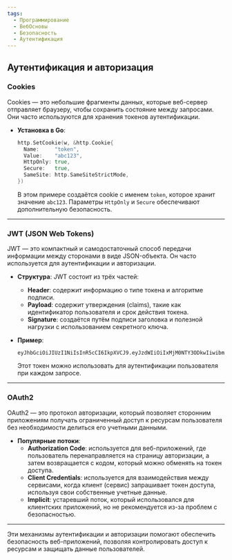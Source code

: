 ```yaml
---
tags:
  - Программирование
  - ВебОсновы
  - Безопасность
  - Аутентификация
---
```

## Аутентификация и авторизация

### Cookies
Cookies — это небольшие фрагменты данных, которые веб-сервер отправляет браузеру, чтобы сохранить состояние между запросами. Они часто используются для хранения токенов аутентификации.

- **Установка в Go**:  
  ```go
  http.SetCookie(w, &http.Cookie{
    Name:     "token",
    Value:    "abc123",
    HttpOnly: true,
    Secure:   true,
    SameSite: http.SameSiteStrictMode,
  })
  ```
  В этом примере создаётся cookie с именем `token`, которое хранит значение `abc123`. Параметры `HttpOnly` и `Secure` обеспечивают дополнительную безопасность.

---

### JWT (JSON Web Tokens)
JWT — это компактный и самодостаточный способ передачи информации между сторонами в виде JSON-объекта. Он часто используется для аутентификации и авторизации.

- **Структура**: JWT состоит из трёх частей:
  - **Header**: содержит информацию о типе токена и алгоритме подписи.
  - **Payload**: содержит утверждения (claims), такие как идентификатор пользователя и срок действия токена.
  - **Signature**: создаётся путём подписи заголовка и полезной нагрузки с использованием секретного ключа.

- **Пример**:  
  ```
  eyJhbGciOiJIUzI1NiIsInR5cCI6IkpXVCJ9.eyJzdWIiOiIxMjM0NTY3ODkwIiwibmFtZSI6IkpvaG4gRG9lIiwiaWF0IjoxNTE2MjM5MDIyfQ.SflKxwRJSMeKKF2QT4fwpMeJf36POk6yJV_adQssw5c
  ```
  Этот токен можно использовать для аутентификации пользователя при каждом запросе.

---

### OAuth2
OAuth2 — это протокол авторизации, который позволяет сторонним приложениям получать ограниченный доступ к ресурсам пользователя без необходимости делиться его учетными данными.

- **Популярные потоки**:
  - **Authorization Code**: используется для веб-приложений, где пользователь перенаправляется на страницу авторизации, а затем возвращается с кодом, который можно обменять на токен доступа.
  - **Client Credentials**: используется для взаимодействия между сервисами, когда клиент (сервис) запрашивает токен доступа, используя свои собственные учетные данные.
  - **Implicit**: устаревший поток, который использовался для клиентских приложений, но не рекомендуется из-за проблем с безопасностью.

---

Эти механизмы аутентификации и авторизации помогают обеспечить безопасность веб-приложений, позволяя контролировать доступ к ресурсам и защищать данные пользователей.